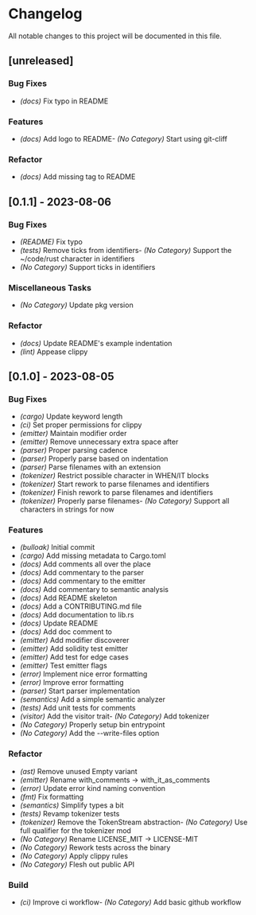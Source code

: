 # Changelog

All notable changes to this project will be documented in this file.

## [unreleased]

### Bug Fixes

- *(docs)* Fix typo in README

### Features

- *(docs)* Add logo to README- *(No Category)* Start using git-cliff


### Refactor

- *(docs)* Add missing tag to README

## [0.1.1] - 2023-08-06

### Bug Fixes

- *(README)* Fix typo
- *(tests)* Remove ticks from identifiers- *(No Category)* Support the ~/code/rust character in identifiers
- *(No Category)* Support ticks in identifiers


### Miscellaneous Tasks
- *(No Category)* Update pkg version


### Refactor

- *(docs)* Update README's example indentation
- *(lint)* Appease clippy

## [0.1.0] - 2023-08-05

### Bug Fixes

- *(cargo)* Update keyword length
- *(ci)* Set proper permissions for clippy
- *(emitter)* Maintain modifier order
- *(emitter)* Remove unnecessary extra space after
- *(parser)* Proper parsing cadence
- *(parser)* Properly parse based on indentation
- *(parser)* Parse filenames with an extension
- *(tokenizer)* Restrict possible character in WHEN/IT blocks
- *(tokenizer)* Start rework to parse filenames and identifiers
- *(tokenizer)* Finish rework to parse filenames and identifiers
- *(tokenizer)* Properly parse filenames- *(No Category)* Support all characters in strings for now


### Features

- *(bulloak)* Initial commit
- *(cargo)* Add missing metadata to Cargo.toml
- *(docs)* Add comments all over the place
- *(docs)* Add commentary to the parser
- *(docs)* Add commentary to the emitter
- *(docs)* Add commentary to semantic analysis
- *(docs)* Add README skeleton
- *(docs)* Add a CONTRIBUTING.md file
- *(docs)* Add documentation to lib.rs
- *(docs)* Update README
- *(docs)* Add doc comment to
- *(emitter)* Add modifier discoverer
- *(emitter)* Add solidity test emitter
- *(emitter)* Add test for edge cases
- *(emitter)* Test emitter flags
- *(error)* Implement nice error formatting
- *(error)* Improve error formatting
- *(parser)* Start parser implementation
- *(semantics)* Add a simple semantic analyzer
- *(tests)* Add unit tests for comments
- *(visitor)* Add the visitor trait- *(No Category)* Add tokenizer
- *(No Category)* Properly setup bin entrypoint
- *(No Category)* Add the --write-files option


### Refactor

- *(ast)* Remove unused Empty variant
- *(emitter)* Rename with_comments -> with_it_as_comments
- *(error)* Update error kind naming convention
- *(fmt)* Fix formatting
- *(semantics)* Simplify types a bit
- *(tests)* Revamp tokenizer tests
- *(tokenizer)* Remove the TokenStream abstraction- *(No Category)* Use full qualifier for the tokenizer mod
- *(No Category)* Rename LICENSE_MIT -> LICENSE-MIT
- *(No Category)* Rework tests across the binary
- *(No Category)* Apply clippy rules
- *(No Category)* Flesh out public API


### Build

- *(ci)* Improve ci workflow- *(No Category)* Add basic github workflow


